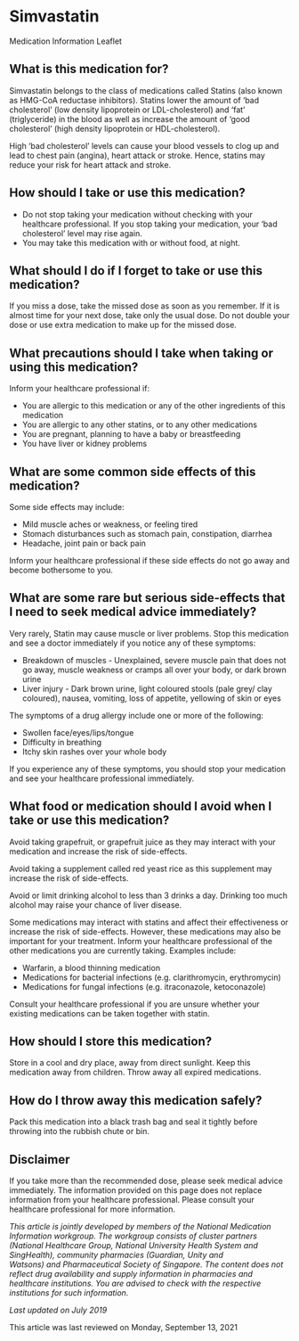 # Simvastatin

Medication Information Leaflet

What is this medication for?
----------------------------

Simvastatin belongs to the class of medications called Statins (also known as HMG-CoA reductase inhibitors). Statins lower the amount of ‘bad cholesterol’ (low density lipoprotein or LDL-cholesterol) and ‘fat’ (triglyceride) in the blood as well as increase the amount of ‘good cholesterol’ (high density lipoprotein or HDL-cholesterol).

High ‘bad cholesterol’ levels can cause your blood vessels to clog up and lead to chest pain (angina), heart attack or stroke. Hence, statins may reduce your risk for heart attack and stroke.

How should I take or use this medication?
-----------------------------------------

* Do not stop taking your medication without checking with your healthcare professional. If you stop taking your medication, your ‘bad cholesterol’ level may rise again.
* You may take this medication with or without food, at night.

What should I do if I forget to take or use this medication?
------------------------------------------------------------

If you miss a dose, take the missed dose as soon as you remember. If it is almost time for your next dose, take only the usual dose. Do not double your dose or use extra medication to make up for the missed dose.

What precautions should I take when taking or using this medication?
--------------------------------------------------------------------

Inform your healthcare professional if:

* You are allergic to this medication or any of the other ingredients of this medication
* You are allergic to any other statins, or to any other medications
* You are pregnant, planning to have a baby or breastfeeding
* You have liver or kidney problems

What are some common side effects of this medication?
-----------------------------------------------------

Some side effects may include:

* Mild muscle aches or weakness, or feeling tired
* Stomach disturbances such as stomach pain, constipation, diarrhea
* Headache, joint pain or back pain

Inform your healthcare professional if these side effects do not go away and become bothersome to you.

What are some rare but serious side-effects that I need to seek medical advice immediately?
-------------------------------------------------------------------------------------------

Very rarely, Statin may cause muscle or liver problems. Stop this medication and see a doctor immediately if you notice any of these symptoms:

* Breakdown of muscles - Unexplained, severe muscle pain that does not go away, muscle weakness or cramps all over your body, or dark brown urine
* Liver injury - Dark brown urine, light coloured stools (pale grey/ clay coloured), nausea, vomiting, loss of appetite, yellowing of skin or eyes

The symptoms of a drug allergy include one or more of the following:

* Swollen face/eyes/lips/tongue
* Difficulty in breathing
* Itchy skin rashes over your whole body

If you experience any of these symptoms, you should stop your medication and see your healthcare professional immediately.

What food or medication should I avoid when I take or use this medication?
--------------------------------------------------------------------------

Avoid taking grapefruit, or grapefruit juice as they may interact with your medication and increase the risk of side-effects.

Avoid taking a supplement called red yeast rice as this supplement may increase the risk of side-effects.

Avoid or limit drinking alcohol to less than 3 drinks a day. Drinking too much alcohol may raise your chance of liver disease.

Some medications may interact with statins and affect their effectiveness or increase the risk of side-effects. However, these medications may also be important for your treatment. Inform your healthcare professional of the other medications you are currently taking. Examples include:

* Warfarin, a blood thinning medication
* Medications for bacterial infections (e.g. clarithromycin, erythromycin)
* Medications for fungal infections (e.g. itraconazole, ketoconazole)

Consult your healthcare professional if you are unsure whether your existing medications can be taken together with statin.

How should I store this medication?
-----------------------------------

Store in a cool and dry place, away from direct sunlight. Keep this medication away from children. Throw away all expired medications.

How do I throw away this medication safely?
-------------------------------------------

Pack this medication into a black trash bag and seal it tightly before throwing into the rubbish chute or bin.

Disclaimer
----------

If you take more than the recommended dose, please seek medical advice immediately. The information provided on this page does not replace information from your healthcare professional. Please consult your healthcare professional for more information.

*This article is jointly developed by members of the National Medication Information workgroup. The workgroup consists of cluster partners (National Healthcare Group, National University Health System and SingHealth), community pharmacies (Guardian, Unity and Watsons) and Pharmaceutical Society of Singapore. The content does not reflect drug availability and supply information in pharmacies and healthcare institutions. You are advised to check with the respective institutions for such information.*

  

*Last updated on July 2019*

This article was last reviewed on
Monday, September 13, 2021